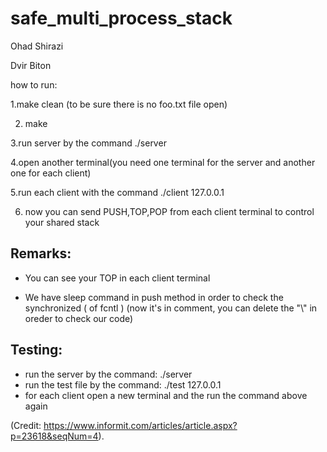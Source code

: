 # safe_multi_process_stack

Ohad Shirazi

Dvir Biton

how to run:

1.make clean (to be sure there is no foo.txt file open)

2. make

3.run server by the command ./server

4.open another terminal(you need one terminal for the server and another one for each client)

5.run each client with the command ./client 127.0.0.1

6. now you can send PUSH,TOP,POP from each client terminal to control your shared stack

## Remarks:

* You can see your TOP in each client terminal

* We have sleep command in push method in order to check the synchronized ( of fcntl )
  (now it's in comment, you can delete the "\\" in oreder to check our code)

## Testing:

* run the server by the command: ./server
* run the test file by the command: ./test 127.0.0.1
* for each client open a new terminal and the run the command above again

(Credit: https://www.informit.com/articles/article.aspx?p=23618&seqNum=4).
